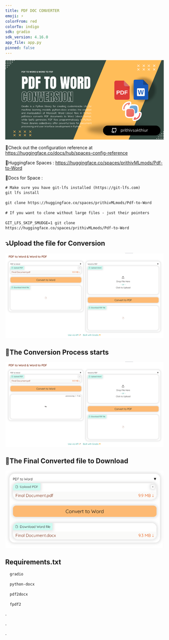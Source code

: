```yaml
---
title: PDF DOC CONVERTER
emoji: ⚡
colorFrom: red
colorTo: indigo
sdk: gradio
sdk_version: 4.16.0
app_file: app.py
pinned: false
---
```


![alt text](assets/3.png)

🚀Check out the configuration reference at https://huggingface.co/docs/hub/spaces-config-reference

🚀Huggingface Spaces : https://huggingface.co/spaces/prithivMLmods/Pdf-to-Word

🚀Docs for Space : 

    # Make sure you have git-lfs installed (https://git-lfs.com)
    git lfs install
    
    git clone https://huggingface.co/spaces/prithivMLmods/Pdf-to-Word
    
    # If you want to clone without large files - just their pointers
    
    GIT_LFS_SKIP_SMUDGE=1 git clone https://huggingface.co/spaces/prithivMLmods/Pdf-to-Word

## ⤵️Upload the file for Conversion

![alt text](assets/pdf1.png)

## 📂The Conversion Process starts

![alt text](assets/pdf2.png)

## 🔽The Final Converted file to Download

![alt text](assets/pdf3.png)

## Requirements.txt

      gradio
      
      python-docx
      
      pdf2docx
      
      fpdf2

.

.

.
